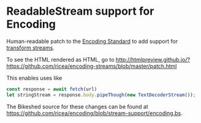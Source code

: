 # ReadableStream support for Encoding
Human-readable patch to the [Encoding Standard](http://encoding.spec.whatwg.org)
to add support for [transform streams](http://streams.spec.whatwg.org/#ts-model).

To see the HTML rendered as HTML, go to
http://htmlpreview.github.io/?https://github.com/ricea/encoding-streams/blob/master/patch.html

This enables uses like

```javascript
const response = await fetch(url)
let stringStream = response.body.pipeThough(new TextDecoderStream());
```

The Bikeshed source for these changes can be found at
https://github.com/ricea/encoding/blob/stream-support/encoding.bs.
